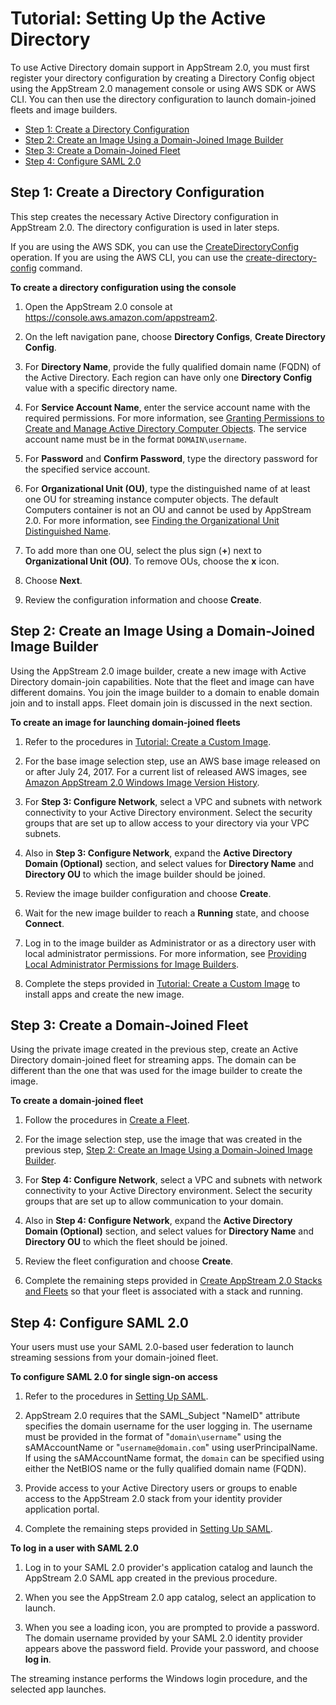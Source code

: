 # Tutorial: Setting Up the Active Directory<a name="active-directory-directory-setup"></a>

To use Active Directory domain support in AppStream 2\.0, you must first register your directory configuration by creating a Directory Config object using the AppStream 2\.0 management console or using AWS SDK or AWS CLI\. You can then use the directory configuration to launch domain\-joined fleets and image builders\. 


+ [Step 1: Create a Directory Configuration](#active-directory-setup-config)
+ [Step 2: Create an Image Using a Domain\-Joined Image Builder](#active-directory-setup-image-builder)
+ [Step 3: Create a Domain\-Joined Fleet](#active-directory-setup-fleet)
+ [Step 4: Configure SAML 2\.0](#active-directory-setup-saml)

## Step 1: Create a Directory Configuration<a name="active-directory-setup-config"></a>

This step creates the necessary Active Directory configuration in AppStream 2\.0\. The directory configuration is used in later steps\.

If you are using the AWS SDK, you can use the [CreateDirectoryConfig](http://docs.aws.amazon.com/appstream2/latest/APIReference/API_CreateDirectoryConfig.html) operation\. If you are using the AWS CLI, you can use the [create\-directory\-config](http://docs.aws.amazon.com/cli/latest/reference/appstream/create-directory-config.html) command\.

**To create a directory configuration using the console**

1. Open the AppStream 2\.0 console at [https://console\.aws\.amazon\.com/appstream2](https://console.aws.amazon.com/appstream2)\.

1. On the left navigation pane, choose **Directory Configs**, **Create Directory Config**\.

1. For **Directory Name**, provide the fully qualified domain name \(FQDN\) of the Active Directory\. Each region can have only one **Directory Config** value with a specific directory name\.

1. For **Service Account Name**, enter the service account name with the required permissions\. For more information, see [Granting Permissions to Create and Manage Active Directory Computer Objects](active-directory-admin.md#active-directory-permissions)\. The service account name must be in the format `DOMAIN\username`\.

1. For **Password** and **Confirm Password**, type the directory password for the specified service account\.

1. For **Organizational Unit \(OU\)**, type the distinguished name of at least one OU for streaming instance computer objects\. The default Computers container is not an OU and cannot be used by AppStream 2\.0\. For more information, see [Finding the Organizational Unit Distinguished Name](active-directory-admin.md#active-directory-oudn)\.

1. To add more than one OU, select the plus sign \(**\+**\) next to **Organizational Unit \(OU\)**\. To remove OUs, choose the **x** icon\.

1. Choose **Next**\.

1. Review the configuration information and choose **Create**\.

## Step 2: Create an Image Using a Domain\-Joined Image Builder<a name="active-directory-setup-image-builder"></a>

Using the AppStream 2\.0 image builder, create a new image with Active Directory domain\-join capabilities\. Note that the fleet and image can have different domains\. You join the image builder to a domain to enable domain join and to install apps\. Fleet domain join is discussed in the next section\.

**To create an image for launching domain\-joined fleets**

1. Refer to the procedures in [Tutorial: Create a Custom Image](tutorial-image-builder.md)\.

1. For the base image selection step, use an AWS base image released on or after July 24, 2017\. For a current list of released AWS images, see [Amazon AppStream 2\.0 Windows Image Version History](base-image-version-history.md)\.

1. For **Step 3: Configure Network**, select a VPC and subnets with network connectivity to your Active Directory environment\. Select the security groups that are set up to allow access to your directory via your VPC subnets\.

1. Also in **Step 3: Configure Network**, expand the **Active Directory Domain \(Optional\)** section, and select values for **Directory Name** and **Directory OU** to which the image builder should be joined\.

1. Review the image builder configuration and choose **Create**\.

1. Wait for the new image builder to reach a **Running** state, and choose **Connect**\.

1. Log in to the image builder as Administrator or as a directory user with local administrator permissions\. For more information, see [Providing Local Administrator Permissions for Image Builders](active-directory-admin.md#active-directory-image-builder-local-admin)\.

1. Complete the steps provided in [Tutorial: Create a Custom Image](tutorial-image-builder.md) to install apps and create the new image\.

## Step 3: Create a Domain\-Joined Fleet<a name="active-directory-setup-fleet"></a>

Using the private image created in the previous step, create an Active Directory domain\-joined fleet for streaming apps\. The domain can be different than the one that was used for the image builder to create the image\.

**To create a domain\-joined fleet**

1. Follow the procedures in [Create a Fleet](set-up-stacks-fleets.md#set-up-stacks-fleets-create)\.

1. For the image selection step, use the image that was created in the previous step, [Step 2: Create an Image Using a Domain\-Joined Image Builder](#active-directory-setup-image-builder)\.

1. For **Step 4: Configure Network**, select a VPC and subnets with network connectivity to your Active Directory environment\. Select the security groups that are set up to allow communication to your domain\.

1. Also in **Step 4: Configure Network**, expand the **Active Directory Domain \(Optional\)** section, and select values for **Directory Name** and **Directory OU** to which the fleet should be joined\.

1. Review the fleet configuration and choose **Create**\.

1. Complete the remaining steps provided in [Create AppStream 2\.0 Stacks and Fleets](set-up-stacks-fleets.md) so that your fleet is associated with a stack and running\.

## Step 4: Configure SAML 2\.0<a name="active-directory-setup-saml"></a>

Your users must use your SAML 2\.0\-based user federation to launch streaming sessions from your domain\-joined fleet\.

**To configure SAML 2\.0 for single sign\-on access**

1. Refer to the procedures in [Setting Up SAML](external-identity-providers-setting-up-saml.md)\.

1. AppStream 2\.0 requires that the SAML\_Subject "NameID" attribute specifies the domain username for the user logging in\. The username must be provided in the format of "`domain\username`" using the sAMAccountName or "`username@domain.com`" using userPrincipalName\. If using the sAMAccountName format, the `domain` can be specified using either the NetBIOS name or the fully qualified domain name \(FQDN\)\.

1. Provide access to your Active Directory users or groups to enable access to the AppStream 2\.0 stack from your identity provider application portal\.

1. Complete the remaining steps provided in [Setting Up SAML](external-identity-providers-setting-up-saml.md)\.

**To log in a user with SAML 2\.0**

1. Log in to your SAML 2\.0 provider's application catalog and launch the AppStream 2\.0 SAML app created in the previous procedure\.

1. When you see the AppStream 2\.0 app catalog, select an application to launch\.

1. When you see a loading icon, you are prompted to provide a password\. The domain username provided by your SAML 2\.0 identity provider appears above the password field\. Provide your password, and choose **log in**\.

The streaming instance performs the Windows login procedure, and the selected app launches\.